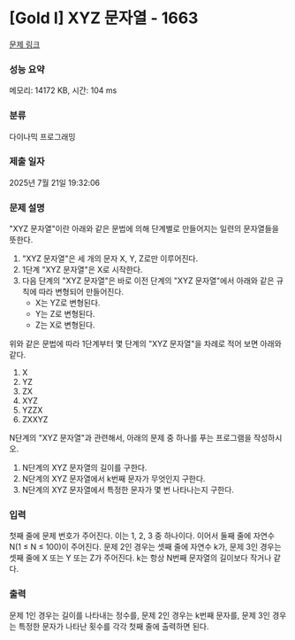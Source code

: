 # [Gold I] XYZ 문자열 - 1663 

[문제 링크](https://www.acmicpc.net/problem/1663) 

### 성능 요약

메모리: 14172 KB, 시간: 104 ms

### 분류

다이나믹 프로그래밍

### 제출 일자

2025년 7월 21일 19:32:06

### 문제 설명

<p>"XYZ 문자열"이란 아래와 같은 문법에 의해 단계별로 만들어지는 일련의 문자열들을 뜻한다.</p>

<ol>
	<li>"XYZ 문자열"은 세 개의 문자 X, Y, Z로만 이루어진다.</li>
	<li>1단계 "XYZ 문자열"은 X로 시작한다.</li>
	<li>다음 단계의 "XYZ 문자열"은 바로 이전 단계의 "XYZ 문자열"에서 아래와 같은 규칙에 따라 변형되어 만들어진다.
	<ul>
		<li>X는 YZ로 변형된다.</li>
		<li>Y는 Z로 변형된다.</li>
		<li>Z는 X로 변형된다.</li>
	</ul>
	</li>
</ol>

<p>위와 같은 문법에 따라 1단계부터 몇 단계의 "XYZ 문자열"을 차례로 적어 보면 아래와 같다.</p>

<ol>
	<li>X</li>
	<li>YZ</li>
	<li>ZX</li>
	<li>XYZ</li>
	<li>YZZX</li>
	<li>ZXXYZ</li>
</ol>

<p>N단계의 "XYZ 문자열"과 관련해서, 아래의 문제 중 하나를 푸는 프로그램을 작성하시오.</p>

<ol>
	<li>N단계의 XYZ 문자열의 길이를 구한다.</li>
	<li>N단계의 XYZ 문자열에서 k번째 문자가 무엇인지 구한다.</li>
	<li>N단계의 XYZ 문자열에서 특정한 문자가 몇 번 나타나는지 구한다.</li>
</ol>

### 입력 

 <p>첫째 줄에 문제 번호가 주어진다. 이는 1, 2, 3 중 하나이다. 이어서 둘째 줄에 자연수 N(1 ≤ N ≤ 100)이 주어진다. 문제 2인 경우는 셋째 줄에 자연수 k가, 문제 3인 경우는 셋째 줄에 X 또는 Y 또는 Z가 주어진다. k는 항상 N번째 문자열의 길이보다 작거나 같다.</p>

### 출력 

 <p>문제 1인 경우는 길이를 나타내는 정수를, 문제 2인 경우는 k번째 문자를, 문제 3인 경우는 특정한 문자가 나타난 횟수를 각각 첫째 줄에 출력하면 된다.</p>

